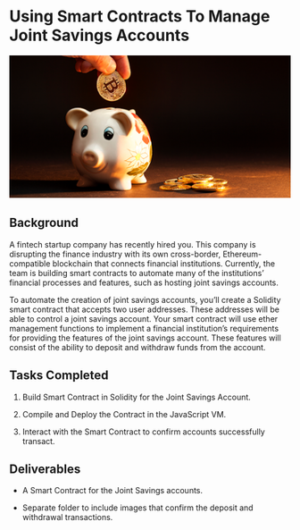 # Using Smart Contracts To Manage Joint Savings Accounts 

![alt=“”](Images/20-5-challenge-image.png)

## Background

A fintech startup company has recently hired you. This company is disrupting the finance industry with its own cross-border, Ethereum-compatible blockchain that connects financial institutions. Currently, the team is building smart contracts to automate many of the institutions’ financial processes and features, such as hosting joint savings accounts.

To automate the creation of joint savings accounts, you’ll create a Solidity smart contract that accepts two user addresses. These addresses will be able to control a joint savings account. Your smart contract will use ether management functions to implement a financial institution’s requirements for providing the features of the joint savings account. These features will consist of the ability to deposit and withdraw funds from the account.

## Tasks Completed

1. Build Smart Contract in Solidity for the Joint Savings Account.

2. Compile and Deploy the Contract in the JavaScript VM.

3. Interact with the Smart Contract to confirm accounts successfully transact.

## Deliverables

* A Smart Contract for the Joint Savings accounts.

* Separate folder to include images that confirm the deposit and withdrawal transactions.
